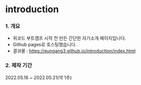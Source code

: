 # introduction

### 1. 개요
- 위코드 부트캠프 시작 전 만든 간단한 자기소개 페이지입니다.
- Github pages로 호스팅했습니다.
- 결과물 : https://eungang3.github.io/introduction/index.html

### 2. 제작 기간
2022.05.16 ~ 2022.05.21(약 1주)
